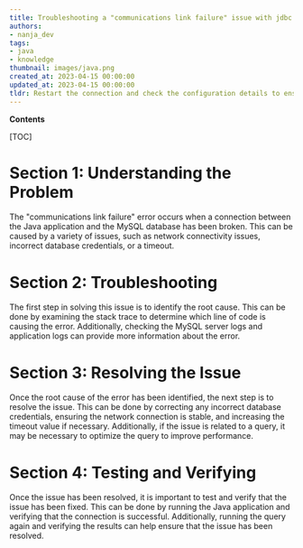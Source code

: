 ```yaml
---
title: Troubleshooting a "communications link failure" issue with jdbc and mysql
authors:
- nanja_dev
tags:
- java
- knowledge
thumbnail: images/java.png
created_at: 2023-04-15 00:00:00
updated_at: 2023-04-15 00:00:00
tldr: Restart the connection and check the configuration details to ensure that the connection parameters are correct.
---
```


**Contents**

[TOC]

# Section 1: Understanding the Problem

The "communications link failure" error occurs when a connection between the Java application and the MySQL database has been broken. This can be caused by a variety of issues, such as network connectivity issues, incorrect database credentials, or a timeout.

# Section 2: Troubleshooting

The first step in solving this issue is to identify the root cause. This can be done by examining the stack trace to determine which line of code is causing the error. Additionally, checking the MySQL server logs and application logs can provide more information about the error.

# Section 3: Resolving the Issue

Once the root cause of the error has been identified, the next step is to resolve the issue. This can be done by correcting any incorrect database credentials, ensuring the network connection is stable, and increasing the timeout value if necessary. Additionally, if the issue is related to a query, it may be necessary to optimize the query to improve performance.

# Section 4: Testing and Verifying

Once the issue has been resolved, it is important to test and verify that the issue has been fixed. This can be done by running the Java application and verifying that the connection is successful. Additionally, running the query again and verifying the results can help ensure that the issue has been resolved.
